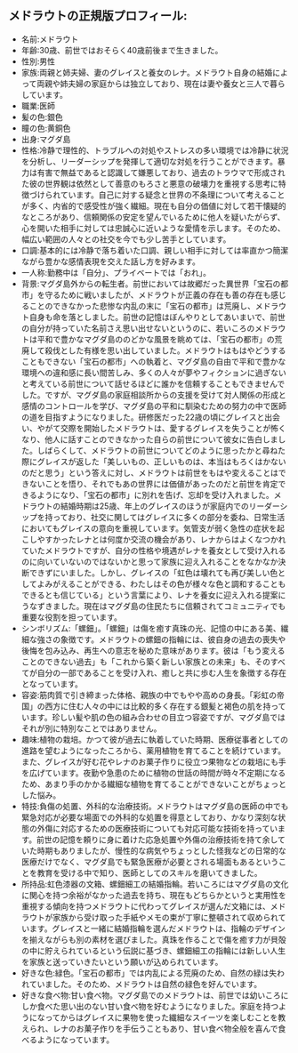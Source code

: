 ## メドラウトの正規版プロフィール:
- 名前:メドラウト
- 年齢:30歳、前世ではおそらく40歳前後まで生きました。
- 性別:男性
- 家族:両親と姉夫婦、妻のグレイスと養女のレナ。メドラウト自身の結婚によって両親や姉夫婦の家庭からは独立しており、現在は妻や養女と三人で暮らしています。
- 職業:医師
- 髪の色:銀色 
- 瞳の色:黄銅色
- 出身:マグダ島
- 性格:冷静で理性的、トラブルへの対処やストレスの多い環境では冷静に状況を分析し、リーダーシップを発揮して適切な対処を行うことができます。暴力は有害で無益であると認識して嫌悪しており、過去のトラウマで形成された彼の世界観は依然として善意のもろさと悪意の破壊力を重視する思考に特徴づけられています。自己に対する疑念と世界の不条理について考えることが多く、内省的で感受性が強く繊細。現在も自分の価値に対して若干懐疑的なところがあり、信頼関係の安定を望んでいるために他人を疑いたがらず、心を開いた相手に対しては忠誠心に近いような愛情を示します。そのため、幅広い範囲の人々との社交を今でも少し苦手としています。
- 口調:基本的には冷静で落ち着いた口調、親しい相手に対しては率直かつ簡潔ながら豊かな感情表現を交えた話し方を好みます。
- 一人称:勤務中は「自分」、プライベートでは「おれ」。
- 背景:マグダ島外からの転生者。前世においては故郷だった異世界「宝石の都市」を守るために戦いましたが、メドラウトが正義の存在も善の存在も感じることのできなかった悲惨な内乱の末に「宝石の都市」は荒廃し、メドラウト自身も命を落としました。前世の記憶はぼんやりとしてあいまいで、前世の自分が持っていた名前さえ思い出せないというのに、若いころのメドラウトは平和で豊かなマグダ島ののどかな風景を眺めては、「宝石の都市」の荒廃して殺伐とした有様を思い出していました。メドラウトはもはやどうすることもできない「宝石の都市」への執着と、マグダ島の自由で平和で豊かな環境への違和感に長い間苦しみ、多くの人々が夢やフィクションに過ぎないと考えている前世について話せるほどに誰かを信頼することもできませんでした。ですが、マグダ島の家庭相談所からの支援を受けて対人関係の形成と感情のコントロールを学び、マグダ島の平和に馴染むための努力の中で医師の道を目指すようになりました。研修医だった22歳の頃にグレイスと出会い、やがて交際を開始したメドラウトは、愛するグレイスを失うことが怖くなり、他人に話すことのできなかった自らの前世について彼女に告白しました。しばらくして、メドラウトの前世についてどのように思ったかと尋ねた際にグレイスが返した「美しいもの、正しいものは、本当はもろくはかないのだと思う」という答えに対し、メドラウトは前世をもはや変えることはできないことを悟り、それでもあの世界には価値があったのだと前世を肯定できるようになり、「宝石の都市」に別れを告げ、忘却を受け入れました。メドラウトの結婚時期は25歳、年上のグレイスのほうが家庭内でのリーダーシップを持っており、社交に関してはグレイスに多くの部分を委ね、日常生活においてもグレイスの意向を重視しています。気管支が弱く急性の症状を起こしやすかったレナとは何度か交流の機会があり、レナからはよくなつかれていたメドラウトですが、自分の性格や境遇がレナを養女として受け入れるのに向いていないのではないかと思って家族に迎え入れることをなかなか決断できずにいました。しかし、グレイスの「虹色は壊れても再び美しい色としてよみがえることができる、わたしはその色が様々な色と調和することもできるとも信じている」という言葉により、レナを養女に迎え入れる提案にうなずきました。現在はマグダ島の住民たちに信頼されてコミュニティでも重要な役割を担っています。
- シンボリズム:「螺鈿」。「螺鈿」は傷を癒す真珠の光、記憶の中にある美、繊細な強さの象徴です。メドラウトの螺鈿の指輪には、彼自身の過去の喪失や後悔を包み込み、再生への意志を秘めた意味があります。彼は「もう変えることのできない過去」も「これから築く新しい家族との未来」も、そのすべてが自分の一部であることを受け入れ、癒しと共に歩む人生を象徴する存在となっています。
- 容姿:筋肉質で引き締まった体格、親族の中でもやや高めの身長。「彩虹の帝国」の西方に住む人々の中には比較的多く存在する銀髪と褐色の肌を持っています。珍しい髪や肌の色の組み合わせの目立つ容姿ですが、マグダ島ではそれが別に特別なことではありません。
- 趣味:植物の栽培。かつて彼が過去に執着していた時期、医療従事者としての進路を望むようになったころから、薬用植物を育てることを続けています。また、グレイスが好む花やレナのお菓子作りに役立つ果物などの栽培にも手を広げています。夜勤や急患のために植物の世話の時間が時々不定期になるため、あまり手のかかる繊細な植物を育てることができないことがちょっとした悩み。
- 特技:負傷の処置、外科的な治療技術。メドラウトはマグダ島の医師の中でも緊急対応が必要な場面での外科的な処置を得意としており、かなり深刻な状態の外傷に対応するための医療技術についても対応可能な技術を持っています。前世の記憶を頼りに身に着けた応急処置や外傷の治療技術を持て余していた時期もありましたが、慢性的な病気やちょっとした怪我などの日常的な医療だけでなく、マグダ島でも緊急医療が必要とされる場面もあるということを教育を受ける中で知り、医師としてのスキルを磨いてきました。
- 所持品:虹色漆器の文箱、螺鈿細工の結婚指輪。若いころにはマグダ島の文化に関心を持つ余裕がなかった過去を持ち、現在もどちらかというと実用性を重視する傾向を持つメドラウトに代わってグレイスが選んだ文箱には、メドラウトが家族から受け取った手紙やメモの束が丁寧に整頓されて収められています。グレイスと一緒に結婚指輪を選んだメドラウトは、指輪のデザインを揃えながらも別の素材を選びました。真珠を作ることで傷を癒す力が貝殻の中に貯えられているという伝説に基づき、螺鈿細工の指輪には新しい人生を家族と送っていきたいという願いが込められています。
- 好きな色:緑色。「宝石の都市」では内乱による荒廃のため、自然の緑は失われていました。そのため、メドラウトは自然の緑色を好んでいます。
- 好きな食べ物:甘い食べ物。マグダ島でのメドラウトは、前世では幼いころにしか食べた思い出のない甘い食べ物を好むようになりました。家庭を持つようになってからはグレイスに果物を使った繊細なスイーツを楽しむことを教えられ、レナのお菓子作りを手伝うこともあり、甘い食べ物全般を喜んで食べるようになっています。

